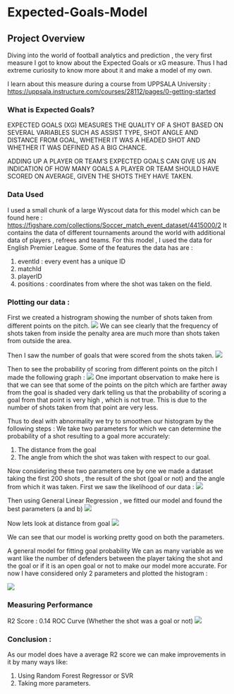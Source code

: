 # Expected-Goals-Model

## Project Overview
Diving into the world of football analytics and prediction , the very first measure I got to know about the Expected Goals or xG measure. Thus I had extreme curiosity to know more about it and make a model of my own.

I learn about this measure during a course from UPPSALA University : https://uppsala.instructure.com/courses/28112/pages/0-getting-started

### What is Expected Goals?
EXPECTED GOALS (XG) MEASURES THE QUALITY OF A SHOT BASED ON SEVERAL VARIABLES SUCH AS ASSIST TYPE, SHOT ANGLE AND DISTANCE FROM GOAL, WHETHER IT WAS A HEADED SHOT AND WHETHER IT WAS DEFINED AS A BIG CHANCE.

ADDING UP A PLAYER OR TEAM’S EXPECTED GOALS CAN GIVE US AN INDICATION OF HOW MANY GOALS A PLAYER OR TEAM SHOULD HAVE SCORED ON AVERAGE, GIVEN THE SHOTS THEY HAVE TAKEN.

### Data Used
I used a small chunk of a large Wyscout data for this model which can be found here : https://figshare.com/collections/Soccer_match_event_dataset/4415000/2
It contains the data of different tournaments around the world with additional data of players , refrees and teams.
For this model , I used the data for English Premier League. Some of the features the data has are :
1. eventId : every event has a unique ID 
2. matchId
3. playerID 
4. positions : coordinates from where the shot was taken on the field.

### Plotting our data : 


First we created a histrogram showing the number of shots taken from different points on the pitch.
![](images/NumberOfShots.png)
We can see clearly that the frequency of shots taken from inside the penalty area are much more than shots taken from outside the area.

Then I saw the number of goals that were scored from the shots taken.
![](images/NumberOfGoals.png)

Then to see the probability of scoring from different points on the pitch I made the following graph : 
![](images/ProbabilityOfScoring.png)
One important observation to make here is that we can see that some of the points on the pitch which are farther away from the goal is shaded very dark telling us that the probability of scoring a goal from that point is very high , which is not true. This is due to the number of shots taken from that point are very less.

Thus to deal with abnormality we try to smoothen our histogram by the following steps  :
We take two parameters for which we can determine the probability of a shot resulting to a goal more accurately:
1. The distance from the goal
2. The angle from which the shot was taken with respect to our goal.

Now considering these two parameters one by one we made a dataset taking the first 200 shots , the result of the shot (goal or not) and the angle from which it was taken.
First we saw the likelihood of our data :
![](images/Likelihood.png)

Then using General Linear Regression , we fitted our model and found the best parameters (a and b)
![](images/ProbabilityAngle.png)

Now lets look at distance from goal
![](images/ProbabilityDistance.png)

We can see that our model is working pretty good on both the parameters.

A general model for fitting goal probability
We can as many variable as we want like the number of defenders between the player taking the shot and the goal or if it is an open goal or not to make our model more accurate.
For now I have considered only 2 parameters and plotted the histogram : 

![](images/GeneralModel.png)

### Measuring Performance
R2 Score : 0.14
ROC Curve (Whether the shot was a goal or not)
![](images/ROC.png)

### Conclusion : 
As our model does have a average R2 score we can make improvements in it by many ways like:
1. Using Random Forest Regressor or SVR
2. Taking more parameters.



